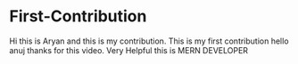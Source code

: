 # First-Contribution
Hi this is Aryan and this is my contribution.
This is my first contribution
hello anuj thanks for this video. Very Helpful
this is MERN DEVELOPER
